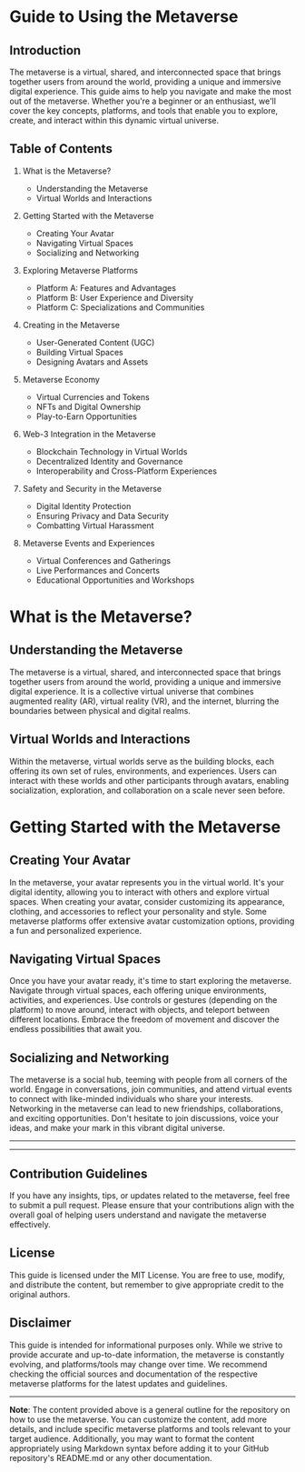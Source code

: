 # Guide to Using the Metaverse

## Introduction

The metaverse is a virtual, shared, and interconnected space that brings together users from around the world, providing a unique and immersive digital experience. This guide aims to help you navigate and make the most out of the metaverse. Whether you're a beginner or an enthusiast, we'll cover the key concepts, platforms, and tools that enable you to explore, create, and interact within this dynamic virtual universe.

## Table of Contents

1. What is the Metaverse?
   - Understanding the Metaverse
   - Virtual Worlds and Interactions

2. Getting Started with the Metaverse
   - Creating Your Avatar
   - Navigating Virtual Spaces
   - Socializing and Networking

3. Exploring Metaverse Platforms
   - Platform A: Features and Advantages
   - Platform B: User Experience and Diversity
   - Platform C: Specializations and Communities

4. Creating in the Metaverse
   - User-Generated Content (UGC)
   - Building Virtual Spaces
   - Designing Avatars and Assets

5. Metaverse Economy
   - Virtual Currencies and Tokens
   - NFTs and Digital Ownership
   - Play-to-Earn Opportunities

6. Web-3 Integration in the Metaverse
   - Blockchain Technology in Virtual Worlds
   - Decentralized Identity and Governance
   - Interoperability and Cross-Platform Experiences

7. Safety and Security in the Metaverse
   - Digital Identity Protection
   - Ensuring Privacy and Data Security
   - Combatting Virtual Harassment

8. Metaverse Events and Experiences
   - Virtual Conferences and Gatherings
   - Live Performances and Concerts
   - Educational Opportunities and Workshops
  
# What is the Metaverse?

## Understanding the Metaverse

The metaverse is a virtual, shared, and interconnected space that brings together users from around the world, providing a unique and immersive digital experience. It is a collective virtual universe that combines augmented reality (AR), virtual reality (VR), and the internet, blurring the boundaries between physical and digital realms.

## Virtual Worlds and Interactions

Within the metaverse, virtual worlds serve as the building blocks, each offering its own set of rules, environments, and experiences. Users can interact with these worlds and other participants through avatars, enabling socialization, exploration, and collaboration on a scale never seen before.

# Getting Started with the Metaverse

## Creating Your Avatar

In the metaverse, your avatar represents you in the virtual world. It's your digital identity, allowing you to interact with others and explore virtual spaces. When creating your avatar, consider customizing its appearance, clothing, and accessories to reflect your personality and style. Some metaverse platforms offer extensive avatar customization options, providing a fun and personalized experience.

## Navigating Virtual Spaces

Once you have your avatar ready, it's time to start exploring the metaverse. Navigate through virtual spaces, each offering unique environments, activities, and experiences. Use controls or gestures (depending on the platform) to move around, interact with objects, and teleport between different locations. Embrace the freedom of movement and discover the endless possibilities that await you.

## Socializing and Networking

The metaverse is a social hub, teeming with people from all corners of the world. Engage in conversations, join communities, and attend virtual events to connect with like-minded individuals who share your interests. Networking in the metaverse can lead to new friendships, collaborations, and exciting opportunities. Don't hesitate to join discussions, voice your ideas, and make your mark in this vibrant digital universe.

---

---

## Contribution Guidelines

If you have any insights, tips, or updates related to the metaverse, feel free to submit a pull request. Please ensure that your contributions align with the overall goal of helping users understand and navigate the metaverse effectively.

## License

This guide is licensed under the MIT License. You are free to use, modify, and distribute the content, but remember to give appropriate credit to the original authors.

## Disclaimer

This guide is intended for informational purposes only. While we strive to provide accurate and up-to-date information, the metaverse is constantly evolving, and platforms/tools may change over time. We recommend checking the official sources and documentation of the respective metaverse platforms for the latest updates and guidelines.

---

**Note**: The content provided above is a general outline for the repository on how to use the metaverse. You can customize the content, add more details, and include specific metaverse platforms and tools relevant to your target audience. Additionally, you may want to format the content appropriately using Markdown syntax before adding it to your GitHub repository's README.md or any other documentation.
